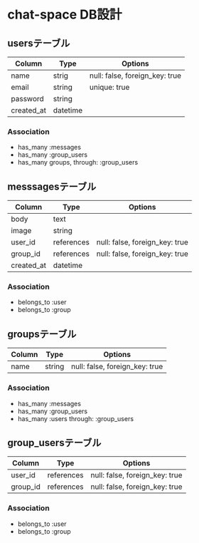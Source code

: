 # chat-space DB設計


## usersテーブル
|Column|Type|Options|
|------|----|-------|
|name|strig|null: false, foreign_key: true|
|email|string|unique: true|
|password|string||
|created_at|datetime||

### Association
- has_many :messages
- has_many :group_users
- has_many groups, through: :group_users

## messsagesテーブル
|Column|Type|Options|
|------|----|-------|
|body|text||
|image|string||
|user_id|references|null: false, foreign_key: true|
|group_id|references|null: false, foreign_key: true|
|created_at|datetime||

### Association
- belongs_to :user
- belongs_to :group

## groupsテーブル
|Column|Type|Options|
|------|----|-------|
|name|string|null: false, foreign_key: true|

### Association
- has_many :messages
- has_many :group_users
- has_many :users through: :group_users

## group_usersテーブル
|Column|Type|Options|
|------|----|-------|
|user_id|references|null: false, foreign_key: true|
|group_id|references|null: false, foreign_key: true|

### Association
- belongs_to :user
- belongs_to :group